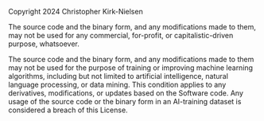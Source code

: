 Copyright 2024 Christopher Kirk-Nielsen

The source code and the binary form, and any modifications made to them, may not be used for any commercial, for-profit, or capitalistic-driven purpose, whatsoever.

The source code and the binary form, and any modifications made to them may not be used for the purpose of training or improving machine learning algorithms,
including but not limited to artificial intelligence, natural language processing, or data mining. This condition applies to any derivatives,
modifications, or updates based on the Software code. Any usage of the source code or the binary form in an AI-training dataset is considered a breach of this License.
